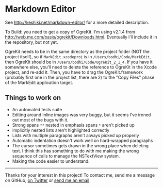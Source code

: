 Markdown Editor
====

See <http://keshiki.net/markdown-editor/> for a more detailed
description.

To Build: you need to get a copy of OgreKit. I'm using v2.1.4 from
<http://web.me.com/oasis/ogrekit/Downloads.html>. Eventually I'll
include it in the repository, but not yet.

OgreKit needs to be in the same directory as the project folder (NOT
the project itself), so if `MarkEdit.xcodeproj` is in
`/Users/bodhi/Code/MarkEdit`, then OgreKit should be in
`/Users/bodhi/Code/OgreKit_2_1_4`. If you have it somewhere else, you'll need
to delete the reference to OgreKit in the Xcode project, and re-add
it. Then, you have to drag the OgreKit.framework (probably first one
in the project list, there are 2) to the "Copy Files" phase of the
MarkEdit application target.

Things to work on
----

* An automated tests suite
* Editing around inline images was very buggy, but it seems I've ironed out most of the bugs with it.
* Strong spans `**` nested in emphasis spans `*` aren't picked up
* Implicitly nested lists aren't highlighted correctly
* Lists with multiple paragraphs aren't always picked up properly
* Automatic indentation doesn't work well on hard-wrapped paragraphs
* The cursor sometimes gets drawn in the wrong place when deleting text. I think this has something to do with me making the wrong sequence of calls to manage the NSTextView system.
* Making the code easier to understand.

---

Thanks for your interest in this project! To contact me, send me a message on GitHub, [on Twitter](http://twitter.com/bodhi) or [send me an email](mailto:markdown@keshiki.net)